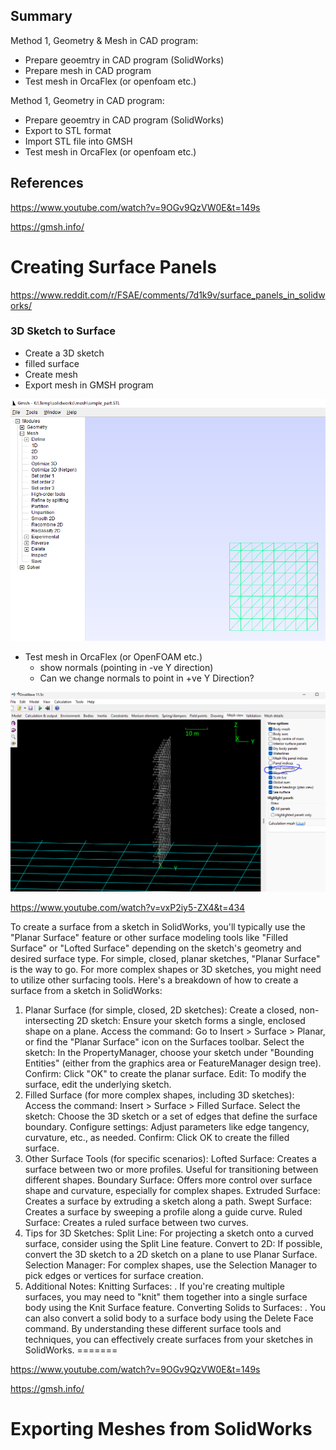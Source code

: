 


## Summary

Method 1, Geometry & Mesh in CAD program:
- Prepare geoemtry in CAD program (SolidWorks)
- Prepare mesh in CAD program
- Test mesh in OrcaFlex (or openfoam etc.)

Method 1, Geometry in CAD program:
- Prepare geoemtry in CAD program (SolidWorks)
- Export to STL format
- Import STL file into GMSH
- Test mesh in OrcaFlex (or openfoam etc.)

## References

https://www.youtube.com/watch?v=9OGv9QzVW0E&t=149s

https://gmsh.info/


# Creating Surface Panels

https://www.reddit.com/r/FSAE/comments/7d1k9v/surface_panels_in_solidworks/


### 3D Sketch to Surface

- Create a 3D sketch
- filled surface
- Create mesh
- Export mesh in GMSH program

![alt text](image-1.png)

- Test mesh in OrcaFlex (or OpenFOAM etc.)
  - show normals (pointing in -ve Y direction)
  - Can we change normals to point in +ve Y Direction?

![Orcaflex mesh screenshot](image.png)

https://www.youtube.com/watch?v=vxP2iy5-ZX4&t=434

To create a surface from a sketch in SolidWorks, you'll typically use the "Planar Surface" feature or other surface modeling tools like "Filled Surface" or "Lofted Surface" depending on the sketch's geometry and desired surface type. For simple, closed, planar sketches, "Planar Surface" is the way to go. For more complex shapes or 3D sketches, you might need to utilize other surfacing tools. 
Here's a breakdown of how to create a surface from a sketch in SolidWorks:
1. Planar Surface (for simple, closed, 2D sketches):
Create a closed, non-intersecting 2D sketch: Ensure your sketch forms a single, enclosed shape on a plane.
Access the command: Go to Insert > Surface > Planar, or find the "Planar Surface" icon on the Surfaces toolbar.
Select the sketch: In the PropertyManager, choose your sketch under "Bounding Entities" (either from the graphics area or FeatureManager design tree).
Confirm: Click "OK" to create the planar surface.
Edit: To modify the surface, edit the underlying sketch. 
1. Filled Surface (for more complex shapes, including 3D sketches):
Access the command: Insert > Surface > Filled Surface.
Select the sketch: Choose the 3D sketch or a set of edges that define the surface boundary.
Configure settings: Adjust parameters like edge tangency, curvature, etc., as needed.
Confirm: Click OK to create the filled surface. 
1. Other Surface Tools (for specific scenarios):
Lofted Surface: Creates a surface between two or more profiles. Useful for transitioning between different shapes. 
Boundary Surface: Offers more control over surface shape and curvature, especially for complex shapes. 
Extruded Surface: Creates a surface by extruding a sketch along a path. 
Swept Surface: Creates a surface by sweeping a profile along a guide curve. 
Ruled Surface: Creates a ruled surface between two curves. 
1. Tips for 3D Sketches:
Split Line:
For projecting a sketch onto a curved surface, consider using the Split Line feature. 
Convert to 2D:
If possible, convert the 3D sketch to a 2D sketch on a plane to use Planar Surface. 
Selection Manager:
For complex shapes, use the Selection Manager to pick edges or vertices for surface creation. 
1. Additional Notes:
Knitting Surfaces:
.
If you're creating multiple surfaces, you may need to "knit" them together into a single surface body using the Knit Surface feature. 
Converting Solids to Surfaces:
.
You can also convert a solid body to a surface body using the Delete Face command. 
By understanding these different surface tools and techniques, you can effectively create surfaces from your sketches in SolidWorks. 
=======


https://www.youtube.com/watch?v=9OGv9QzVW0E&t=149s



https://gmsh.info/

# Exporting Meshes from SolidWorks
